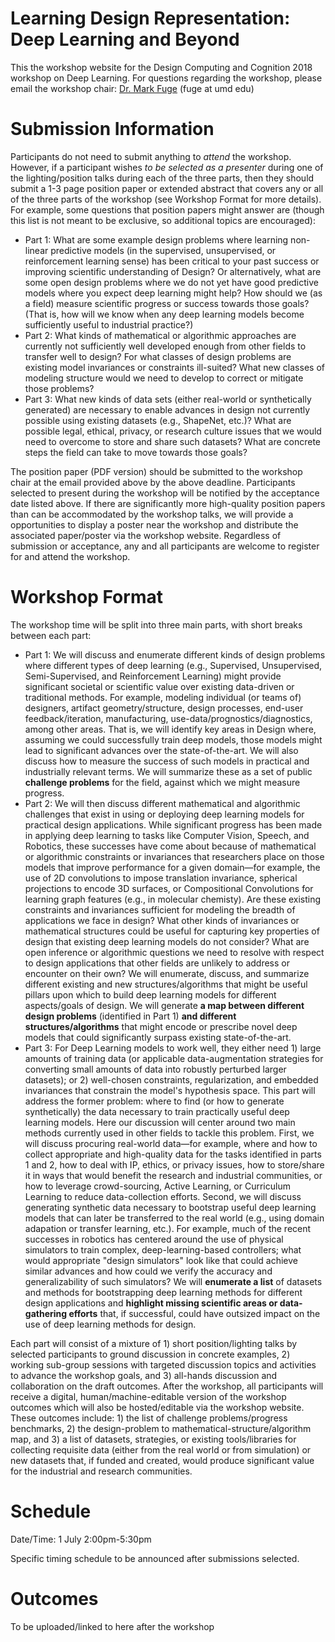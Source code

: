 Learning Design Representation: Deep Learning and Beyond
======================
This the workshop website for the Design Computing and Cognition 2018 workshop on Deep Learning. For questions regarding the workshop, please email the workshop chair: [Dr. Mark Fuge](www.enme.umd.edu/faculty/fuge) (fuge at umd edu)

# Submission Information

Participants do not need to submit anything to *attend* the workshop. 
However, if a participant wishes *to be selected as a presenter* during one of the lighting/position talks during each of the three parts, then they should submit a 1-3 page position paper or extended abstract that covers any or all of the three parts of the workshop (see Workshop Format for more details). For example, some questions that position papers might answer are (though this list is not meant to be exclusive, so additional topics are encouraged): 

- Part 1: What are some example design problems where learning non-linear predictive models (in the supervised, unsupervised, or reinforcement learning sense) has been critical to your past success or improving scientific understanding of Design? Or alternatively, what are some open design problems where we do not yet have good predictive models where you expect deep learning might help? How should we (as a field) measure scientific progress or success towards those goals? (That is, how will we know when any deep learning models become sufficiently useful to industrial practice?) 
- Part 2: What kinds of mathematical or algorithmic approaches are currently not sufficiently well developed enough from other fields to transfer well to design? For what classes of design problems are existing model invariances or constraints ill-suited? What new classes of modeling structure would we need to develop to correct or mitigate those problems? 
- Part 3: What new kinds of data sets (either real-world or synthetically generated) are necessary to enable advances in design not currently possible using existing datasets (e.g., ShapeNet, etc.)? What are possible legal, ethical, privacy, or research culture issues that we would need to overcome to store and share such datasets? What are concrete steps the field can take to move towards those goals? 

The position paper (PDF version) should be submitted to the workshop chair at the email provided above by the above deadline. Participants selected to present during the workshop will be notified by the acceptance date listed above. If there are significantly more high-quality position papers than can be accommodated by the workshop talks, we will provide a opportunities to display a poster near the workshop and distribute the associated paper/poster via the workshop website. Regardless of submission or acceptance, any and all participants are welcome to register for and attend the workshop.

# Workshop Format

The workshop time will be split into three main parts, with short breaks between each part:

- Part 1: We will discuss and enumerate different kinds of design problems where different types of deep learning (e.g., Supervised, Unsupervised, Semi-Supervised, and Reinforcement Learning) might provide significant societal or scientific value over existing data-driven or traditional methods. For example, modeling individual (or teams of) designers, artifact geometry/structure, design processes, end-user feedback/iteration, manufacturing, use-data/prognostics/diagnostics, among other areas. That is, we will identify key areas in Design where, assuming we could successfully train deep models, those models might lead to significant advances over the state-of-the-art. We will also discuss how to measure the success of such models in practical and industrially relevant terms. We will summarize these as a set of public **challenge problems** for the field, against which we might measure progress.
- Part 2: We will then discuss different mathematical and algorithmic challenges that exist in using or deploying deep learning models for practical design applications. While significant progress has been made in applying deep learning to tasks like Computer Vision, Speech, and Robotics, these successes have come about because of mathematical or algorithmic constraints or invariances that researchers place on those models that improve performance for a given domain—for example, the use of 2D convolutions to impose translation invariance, spherical projections to encode 3D surfaces, or Compositional Convolutions for learning graph features (e.g., in molecular chemisty). Are these existing constraints and invariances sufficient for modeling the breadth of applications we face in design? What other kinds of invariances or mathematical structures could be useful for capturing key properties of design that existing deep learning models do not consider? What are open inference or algorithmic questions we need to resolve with respect to design applications that other fields are unlikely to address or encounter on their own? We will enumerate, discuss, and summarize different existing and new structures/algorithms that might be useful pillars upon which to build deep learning models for different aspects/goals of design. We will generate **a map between different design problems** (identified in Part 1) **and different structures/algorithms** that might encode or prescribe novel deep models that could significantly surpass existing state-of-the-art.
- Part 3: For Deep Learning models to work well, they either need 1) large amounts of training data (or applicable data-augmentation strategies for converting small amounts of data into robustly perturbed larger datasets); or 2) well-chosen constraints, regularization, and embedded invariances that constrain the model's hypothesis space. This part will address the former problem: where to find (or how to generate synthetically) the data necessary to train practically useful deep learning models. Here our discussion will center around two main methods currently used in other fields to tackle this problem. First, we will discuss procuring real-world data—for example, where and how to collect appropriate and high-quality data for the tasks identified in parts 1 and 2, how to deal with IP, ethics, or privacy issues, how to store/share it in ways that would benefit the research and industrial communities, or how to leverage crowd-sourcing, Active Learning, or Curriculum Learning to reduce data-collection efforts. Second, we will discuss generating synthetic data necessary to bootstrap useful deep learning models that can later be transferred to the real world (e.g., using domain adapation or transfer learning, etc.). For example, much of the recent successes in robotics has centered around the use of physical simulators to train complex, deep-learning-based controllers; what would appropriate "design simulators" look like that could achieve similar advances and how could we verify the accuracy and generalizability of such simulators? We will **enumerate a list** of datasets and methods for bootstrapping deep learning methods for different design applications and **highlight missing scientific areas or data-gathering efforts** that, if successful, could have outsized impact on the use of deep learning methods for design.

Each part will consist of a mixture of 1) short position/lighting talks by selected participants to ground discussion in concrete examples, 2) working sub-group sessions with targeted discussion topics and activities to advance the workshop goals, and 3) all-hands discussion and collaboration on the draft outcomes. After the workshop, all participants will receive a digital, human/machine-editable version of the workshop outcomes which will also be hosted/editable via the workshop website. These outcomes include: 1) the list of challenge problems/progress benchmarks, 2) the design-problem to mathematical-structure/algorithm map, and 3) a list of datasets, strategies, or existing tools/libraries for collecting requisite data (either from the real world or from simulation) or new datasets that, if funded and created, would produce significant value for the industrial and research communities.

# Schedule

Date/Time: 1 July 2:00pm-5:30pm

Specific timing schedule to be announced after submissions selected.

# Outcomes
To be uploaded/linked to here after the workshop
